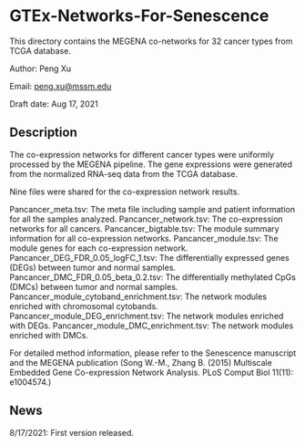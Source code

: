 # GTEx-Networks-For-Senescence

This directory contains the MEGENA co-networks for 32 cancer types from TCGA database.

Author: Peng Xu

Email: peng.xu@mssm.edu

Draft date: Aug 17, 2021

## Description

The co-expression networks for different cancer types were uniformly processed by the MEGENA pipeline. The gene expressions were generated from the normalized RNA-seq data from the TCGA database. 

Nine files were shared for the co-expression network results.

Pancancer_meta.tsv: The meta file including sample and patient information for all the samples analyzed.
Pancancer_network.tsv: The co-expression networks for all cancers.
Pancancer_bigtable.tsv: The module summary information for all co-expression networks.
Pancancer_module.tsv: The module genes for each co-expression network.
Pancancer_DEG_FDR_0.05_logFC_1.tsv: The differentially expressed genes (DEGs) between tumor and normal samples.
Pancancer_DMC_FDR_0.05_beta_0.2.tsv: The differentially methylated CpGs (DMCs) between tumor and normal samples.
Pancancer_module_cytoband_enrichment.tsv: The network modules enriched with chromosomal cytobands.
Pancancer_module_DEG_enrichment.tsv: The network modules enriched with DEGs.
Pancancer_module_DMC_enrichment.tsv: The network modules enriched with DMCs.

For detailed method information, please refer to the Senescence manuscript and the MEGENA publication (Song W.-M., Zhang B. (2015) Multiscale Embedded Gene Co-expression Network Analysis. PLoS Comput Biol 11(11): e1004574.)

## News

8/17/2021: First version released.

